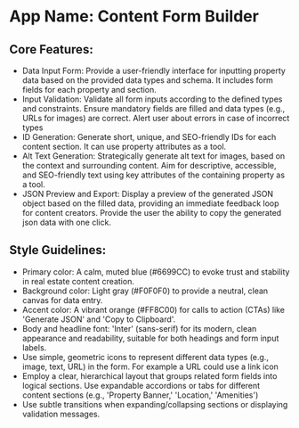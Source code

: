 # **App Name**: Content Form Builder

## Core Features:

- Data Input Form: Provide a user-friendly interface for inputting property data based on the provided data types and schema. It includes form fields for each property and section.
- Input Validation: Validate all form inputs according to the defined types and constraints. Ensure mandatory fields are filled and data types (e.g., URLs for images) are correct. Alert user about errors in case of incorrect types
- ID Generation: Generate short, unique, and SEO-friendly IDs for each content section. It can use property attributes as a tool.
- Alt Text Generation: Strategically generate alt text for images, based on the context and surrounding content. Aim for descriptive, accessible, and SEO-friendly text using key attributes of the containing property as a tool.
- JSON Preview and Export: Display a preview of the generated JSON object based on the filled data, providing an immediate feedback loop for content creators. Provide the user the ability to copy the generated json data with one click.

## Style Guidelines:

- Primary color: A calm, muted blue (#6699CC) to evoke trust and stability in real estate content creation.
- Background color: Light gray (#F0F0F0) to provide a neutral, clean canvas for data entry.
- Accent color: A vibrant orange (#FF8C00) for calls to action (CTAs) like 'Generate JSON' and 'Copy to Clipboard'.
- Body and headline font: 'Inter' (sans-serif) for its modern, clean appearance and readability, suitable for both headings and form input labels.
- Use simple, geometric icons to represent different data types (e.g., image, text, URL) in the form. For example a URL could use a link icon
- Employ a clear, hierarchical layout that groups related form fields into logical sections. Use expandable accordions or tabs for different content sections (e.g., 'Property Banner,' 'Location,' 'Amenities')
- Use subtle transitions when expanding/collapsing sections or displaying validation messages.